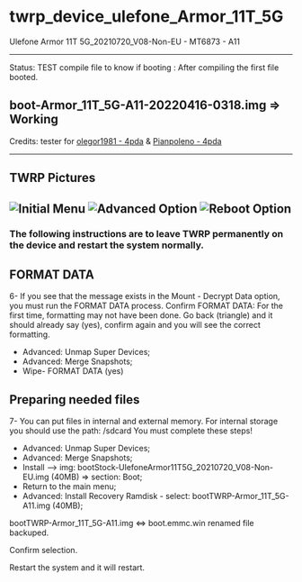 # twrp_device_ulefone_Armor_11T_5G
Ulefone Armor 11T 5G_20210720_V08-Non-EU - MT6873 - A11

---------------
Status: TEST compile file to know if booting : After compiling the first file booted.

boot-Armor_11T_5G-A11-20220416-0318.img => Working
------------------------------------
Credits: tester for [olegor1981 - 4pda](https://4pda.to/forum/index.php?showuser=8045287) & [Pianpoleno - 4pda](https://4pda.to/forum/index.php?showuser=1292116)

--------------------------------
TWRP Pictures
-------------
![Initial Menu](https://github.com/lopestom/twrp_device_ulefone_Armor_11T_5G/blob/android-11.0/.pictures/screnU.jpg?raw=true) ![Advanced Option](https://github.com/lopestom/twrp_device_ulefone_Armor_11T_5G/blob/android-11.0/.pictures/screnU1.jpg?raw=true)
![Reboot Option](https://github.com/lopestom/twrp_device_ulefone_Armor_11T_5G/blob/android-11.0/.pictures/screnU2.jpg?raw=true)
----------------------------------------

### The following instructions are to leave TWRP permanently on the device and restart the system normally.

## FORMAT DATA
6- If you see that the message exists in the Mount - Decrypt Data option, you must run the FORMAT DATA process.
Confirm FORMAT DATA: For the first time, formatting may not have been done. Go back (triangle) and it should already say (yes), confirm again and you will see the correct formatting.
- Advanced: Unmap Super Devices;
- Advanced: Merge Snapshots;
- Wipe- FORMAT DATA (yes)

## Preparing needed files
7- You can put files in internal and external memory. For internal storage you should use the path: /sdcard
You must complete these steps!
- Advanced: Unmap Super Devices;
- Advanced: Merge Snapshots;
- Install --> img: bootStock-UlefoneArmor11T5G_20210720_V08-Non-EU.img (40MB) => section: Boot;
- Return to the main menu;
- Advanced: Install Recovery Ramdisk - select: bootTWRP-Armor_11T_5G-A11.img (40MB);

bootTWRP-Armor_11T_5G-A11.img <=> boot.emmc.win renamed file backuped.

Confirm selection.

Restart the system and it will restart.
